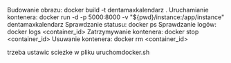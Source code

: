 Budowanie obrazu:
docker build -t dentamaxkalendarz .
Uruchamianie kontenera:
docker run -d -p 5000:8000 -v "${pwd}/instance:/app/instance" dentamaxkalendarz
Sprawdzanie statusu:
docker ps
Sprawdzanie logów:
docker logs <container_id>
Zatrzymywanie kontenera:
docker stop <container_id>
Usuwanie kontenera:
docker rm <container_id>


trzeba ustawic sciezke w pliku uruchomdocker.sh
